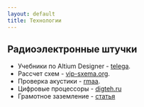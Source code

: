```yaml
---
layout: default
title: Технологии
---
```


## Радиоэлектронные штучки

* Учебники по Altium Designer - 
[telega](https://t.me/joinchat/AAAAAEuFE0LuGYTLthOWDA).
* Рассчет схем - 
[vip-sxema.org](https://vip-cxema.org/index.php/online-raschjoty).
* Проверка акустики - 
[rmaa](http://audio.rightmark.org/products/rmaa_rus.shtml).
* Цифровые процессоры - 
[digteh.ru](http://digteh.ru/dsp/DSP/)
* Грамотное заземление - 
[статья](https://www.bookasutp.ru/Chapter3_5.aspx)

